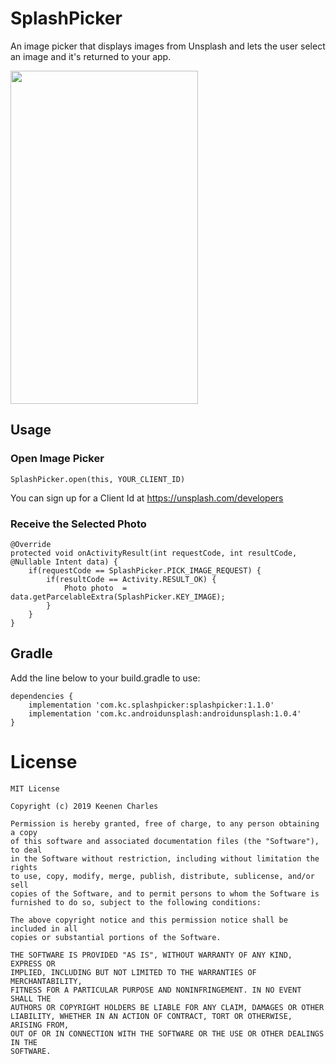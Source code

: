 # SplashPicker
An image picker that displays images from Unsplash and lets the user select an image and it's returned to your app.

<img src="https://storage.googleapis.com/hotlinks-f6004.appspot.com/splashpicker.gif" width="300" height="533" />

## Usage

### Open Image Picker
~~~~~
SplashPicker.open(this, YOUR_CLIENT_ID)
~~~~~
You can sign up for a Client Id at <https://unsplash.com/developers>

### Receive the Selected Photo
~~~~~
@Override
protected void onActivityResult(int requestCode, int resultCode, @Nullable Intent data) {
    if(requestCode == SplashPicker.PICK_IMAGE_REQUEST) {
        if(resultCode == Activity.RESULT_OK) {
            Photo photo  = data.getParcelableExtra(SplashPicker.KEY_IMAGE);
        }
    }
}
~~~~~

## Gradle
Add the line below to your build.gradle to use:
~~~
dependencies {
    implementation 'com.kc.splashpicker:splashpicker:1.1.0'
    implementation 'com.kc.androidunsplash:androidunsplash:1.0.4'
}
~~~

# License
~~~
MIT License

Copyright (c) 2019 Keenen Charles

Permission is hereby granted, free of charge, to any person obtaining a copy
of this software and associated documentation files (the "Software"), to deal
in the Software without restriction, including without limitation the rights
to use, copy, modify, merge, publish, distribute, sublicense, and/or sell
copies of the Software, and to permit persons to whom the Software is
furnished to do so, subject to the following conditions:

The above copyright notice and this permission notice shall be included in all
copies or substantial portions of the Software.

THE SOFTWARE IS PROVIDED "AS IS", WITHOUT WARRANTY OF ANY KIND, EXPRESS OR
IMPLIED, INCLUDING BUT NOT LIMITED TO THE WARRANTIES OF MERCHANTABILITY,
FITNESS FOR A PARTICULAR PURPOSE AND NONINFRINGEMENT. IN NO EVENT SHALL THE
AUTHORS OR COPYRIGHT HOLDERS BE LIABLE FOR ANY CLAIM, DAMAGES OR OTHER
LIABILITY, WHETHER IN AN ACTION OF CONTRACT, TORT OR OTHERWISE, ARISING FROM,
OUT OF OR IN CONNECTION WITH THE SOFTWARE OR THE USE OR OTHER DEALINGS IN THE
SOFTWARE.

~~~
